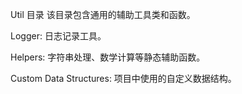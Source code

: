 Util 目录
该目录包含通用的辅助工具类和函数。

Logger: 日志记录工具。

Helpers: 字符串处理、数学计算等静态辅助函数。

Custom Data Structures: 项目中使用的自定义数据结构。